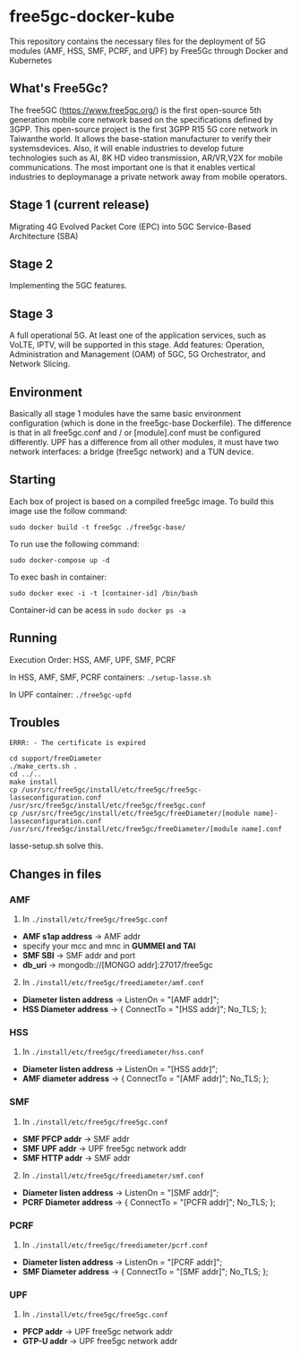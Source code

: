 # free5gc-docker-kube
This repository contains the necessary files for the deployment of 5G modules (AMF, HSS, SMF, PCRF, and UPF) by Free5Gc through Docker and Kubernetes

## What's Free5Gc?

The free5GC (https://www.free5gc.org/) is the first open-source 5th generation mobile core network based on the specifications defined by 3GPP. This open-source project is the first 3GPP R15 5G core network in Taiwanthe world. It allows the base-station manufacturer to verify their systemsdevices. Also, it will enable industries to develop future technologies such as AI, 8K HD video transmission, AR/VR,V2X for mobile communications. The most important one is that it enables vertical industries to deploymanage a private network away from mobile operators. 

## Stage 1 (current release)
Migrating 4G Evolved Packet Core (EPC) into 5GC Service-Based Architecture (SBA)

## Stage 2
Implementing the 5GC features.

## Stage 3
A full operational 5G. At least one of the application services, such as VoLTE, IPTV, will be supported in this stage. Add features: Operation, Administration and Management (OAM) of 5GC, 5G Orchestrator, and Network Slicing.

## Environment 

Basically all stage 1 modules have the same basic environment configuration (which is done in the free5gc-base Dockerfile). The difference is that in all free5gc.conf and / or [module].conf must be configured differently. UPF has a difference from all other modules, it must have two network interfaces: a bridge (free5gc network) and a TUN device.

## Starting
Each box of project is based on a compiled free5gc image. To build this image use the follow command:

``sudo docker build -t free5gc ./free5gc-base/``

To run use the following command:

``sudo docker-compose up -d``

To exec bash in container:

``sudo docker exec -i -t [container-id] /bin/bash``

Container-id can be acess in ``sudo docker ps -a``
## Running 

Execution Order: HSS, AMF, UPF, SMF, PCRF

In HSS, AMF, SMF, PCRF containers:
``./setup-lasse.sh``

In UPF container:
``./free5gc-upfd``

## Troubles
``ERRR: - The certificate is expired``

```
cd support/freeDiameter
./make_certs.sh .
cd ../..
make install
cp /usr/src/free5gc/install/etc/free5gc/free5gc-lasseconfiguration.conf /usr/src/free5gc/install/etc/free5gc/free5gc.conf
cp /usr/src/free5gc/install/etc/free5gc/freeDiameter/[module name]-lasseconfiguration.conf /usr/src/free5gc/install/etc/free5gc/freeDiameter/[module name].conf
```

lasse-setup.sh solve this.

## Changes in files
### AMF
1. In `./install/etc/free5gc/free5gc.conf`
 - **AMF s1ap address** -> AMF addr
 - specify your mcc and mnc in **GUMMEI and TAI**
 - **SMF SBI** -> SMF addr and port 
 - **db_uri** -> mongodb://[MONGO addr]:27017/free5gc
2. In `./install/etc/free5gc/freediameter/amf.conf`
 - **Diameter listen address** -> ListenOn = "[AMF addr]";
 - **HSS Diameter address** ->  { ConnectTo = "[HSS addr]"; No_TLS; };
### HSS
1. In `./install/etc/free5gc/freediameter/hss.conf`
 - **Diameter listen address** -> ListenOn = "[HSS addr]";
 - **AMF diameter address** -> { ConnectTo = "[AMF addr]"; No_TLS; };
### SMF
1. In `./install/etc/free5gc/free5gc.conf`
 - **SMF PFCP addr** -> SMF addr
 - **SMF UPF addr** -> UPF free5gc network addr
 - **SMF HTTP addr** ->  SMF addr
2. In `./install/etc/free5gc/freediameter/smf.conf`
 - **Diameter listen address** -> ListenOn = "[SMF addr]";
 - **PCRF Diameter address** ->  { ConnectTo = "[PCFR addr]"; No_TLS; };
### PCRF
1. In `./install/etc/free5gc/freediameter/pcrf.conf`
 - **Diameter listen address** -> ListenOn = "[PCRF addr]";
 - **SMF Diameter address** ->  { ConnectTo = "[SMF addr]"; No_TLS; };
### UPF
1. In `./install/etc/free5gc/free5gc.conf`
 - **PFCP addr** -> UPF free5gc network addr
 - **GTP-U addr** -> UPF free5gc network addr

